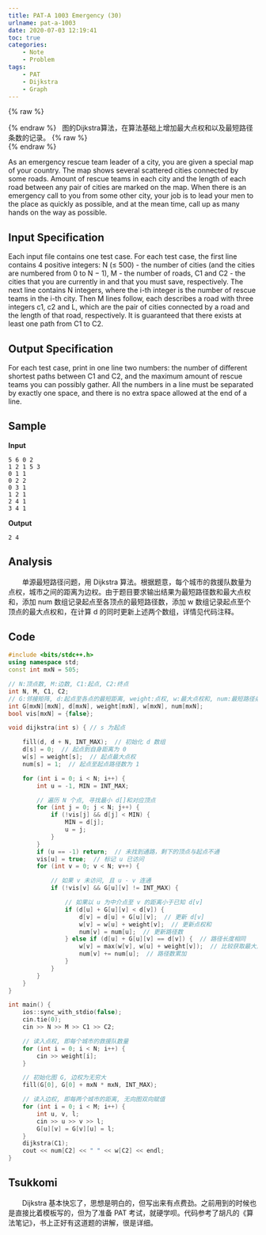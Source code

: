 ```yaml
---
title: PAT-A 1003 Emergency (30)
urlname: pat-a-1003
date: 2020-07-03 12:19:41
toc: true
categories:
    - Note
    - Problem
tags:
    - PAT
    - Dijkstra
    - Graph
---
```


{% raw %}<article class="message is-warning"><div class="message-body">{% endraw %}
<span class="icon"><i class="fa fa-exclamation-triangle mr-2"></i></span>&nbsp;&nbsp;图的Dijkstra算法，在算法基础上增加最大点权和以及最短路径条数的记录。
{% raw %}</div></article>{% endraw %}

As an emergency rescue team leader of a city, you are given a special map of your country. The map shows several scattered cities connected by some roads. Amount of rescue teams in each city and the length of each road between any pair of cities are marked on the map. When there is an emergency call to you from some other city, your job is to lead your men to the place as quickly as possible, and at the mean time, call up as many hands on the way as possible.

<!--more-->

## Input Specification

Each input file contains one test case. For each test case, the first line contains 4 positive integers: N (≤ 500) - the number of cities (and the cities are numbered from 0 to N − 1), M - the number of roads, C1 and C2 - the cities that you are currently in and that you must save, respectively. The next line contains N integers, where the i-th integer is the number of rescue teams in the i-th city. Then M lines follow, each describes a road with three integers c​1, c2 and L, which are the pair of cities connected by a road and the length of that road, respectively. It is guaranteed that there exists at least one path from C​1 to C2.

## Output Specification

For each test case, print in one line two numbers: the number of different shortest paths between C1 and C2, and the maximum amount of rescue teams you can possibly gather. All the numbers in a line must be separated by exactly one space, and there is no extra space allowed at the end of a line.

## Sample

**Input**
```
5 6 0 2
1 2 1 5 3
0 1 1
0 2 2
0 3 1
1 2 1
2 4 1
3 4 1
```

**Output**
```
2 4
```

## Analysis

&emsp;&emsp;单源最短路径问题，用 Dijkstra 算法。根据题意，每个城市的救援队数量为点权，城市之间的距离为边权。由于题目要求输出结果为最短路径数和最大点权和，添加 num 数组记录起点至各顶点的最短路径数，添加 w 数组记录起点至个顶点的最大点权和，在计算 d 的同时更新上述两个数组，详情见代码注释。

## Code

``` cpp
#include <bits/stdc++.h>
using namespace std;
const int mxN = 505;

// N:顶点数, M:边数, C1:起点, C2:终点
int N, M, C1, C2;
// G:邻接矩阵, d:起点至各点的最短距离, weight:点权, w:最大点权和, num:最短路径条数
int G[mxN][mxN], d[mxN], weight[mxN], w[mxN], num[mxN];
bool vis[mxN] = {false};

void dijkstra(int s) { // s 为起点

    fill(d, d + N, INT_MAX);  // 初始化 d 数组
    d[s] = 0;  // 起点到自身距离为 0
    w[s] = weight[s];  // 起点最大点权
    num[s] = 1;  // 起点至起点路径数为 1

    for (int i = 0; i < N; i++) {
        int u = -1, MIN = INT_MAX;

        // 遍历 N 个点, 寻找最小 d[]和对应顶点
        for (int j = 0; j < N; j++) {
            if (!vis[j] && d[j] < MIN) {
                MIN = d[j];
                u = j;
            }
        }
        if (u == -1) return;  // 未找到通路，剩下的顶点与起点不通
        vis[u] = true;  // 标记 u 已访问
        for (int v = 0; v < N; v++) {

            // 如果 v 未访问, 且 u - v 连通
            if (!vis[v] && G[u][v] != INT_MAX) {

                // 如果以 u 为中介点至 v 的距离小于已知 d[v]
                if (d[u] + G[u][v] < d[v]) {
                    d[v] = d[u] + G[u][v];  // 更新 d[v]
                    w[v] = w[u] + weight[v];  // 更新点权和
                    num[v] = num[u];  // 更新路径数
                } else if (d[u] + G[u][v] == d[v]) {  // 路径长度相同
                    w[v] = max(w[v], w[u] + weight[v]);  // 比较获取最大点权
                    num[v] += num[u];  // 路径数累加
                }
            }
        }
    }
}

int main() {
    ios::sync_with_stdio(false);
    cin.tie(0);
    cin >> N >> M >> C1 >> C2;

    // 读入点权, 即每个城市的救援队数量
    for (int i = 0; i < N; i++) {
        cin >> weight[i];
    }

    // 初始化图 G, 边权为无穷大
    fill(G[0], G[0] + mxN * mxN, INT_MAX);

    // 读入边权, 即每两个城市的距离, 无向图双向赋值
    for (int i = 0; i < M; i++) {
        int u, v, l;
        cin >> u >> v >> l;
        G[u][v] = G[v][u] = l;
    }
    dijkstra(C1);
    cout << num[C2] << " " << w[C2] << endl;
}
```

## Tsukkomi

&emsp;&emsp;Dijkstra 基本快忘了，思想是明白的，但写出来有点费劲。之前用到的时候也是直接比着模板写的，但为了准备 PAT 考试，就硬学呗。代码参考了胡凡的《算法笔记》，书上正好有这道题的讲解，很是详细。


